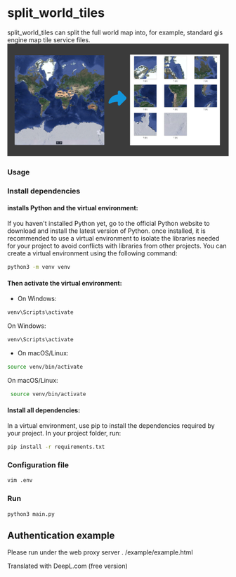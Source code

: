 # split_world_tiles
split_world_tiles can split the full world map into, for example, standard gis engine map tile service files.
![preview](img.png)
### Usage
### Install dependencies
#### installs Python and the virtual environment:
If you haven't installed Python yet, go to the official Python website to download and install the latest version of Python. once installed, it is recommended to use a virtual environment to isolate the libraries needed for your project to avoid conflicts with libraries from other projects.
You can create a virtual environment using the following command:
```bash
python3 -m venv venv
```
#### Then activate the virtual environment:

- On Windows:
```bash
venv\Scripts\activate
```
On Windows: 
```bash 
venv\Scripts\activate
```
- On macOS/Linux:
```bash
source venv/bin/activate
```

On macOS/Linux: 
```bash
 source venv/bin/activate
```
#### Install all dependencies:
In a virtual environment, use pip to install the dependencies required by your project. In your project folder, run:

```bash
pip install -r requirements.txt
```

### Configuration file
```bash
vim .env
```

### Run
```base
python3 main.py

```

## Authentication example 
Please run under the web proxy server . /example/example.html

Translated with DeepL.com (free version)